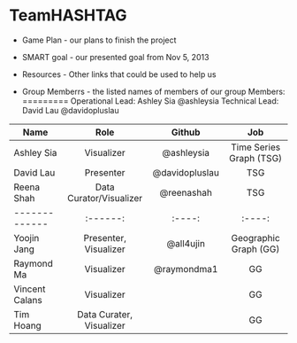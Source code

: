 TeamHASHTAG
===========

* Game Plan - our plans to finish the project 
* SMART goal - our presented goal from Nov 5, 2013
* Resources - Other links that could be used to help us

* Group Memberrs - the listed names of members of our group
Members:
=========
Operational Lead: Ashley Sia @ashleysia
Technical Lead: David Lau @davidopluslau

| Name             | Role  | Github | Job |
| -------------    |:------:|:----:| :----:|
| Ashley Sia | Visualizer | @ashleysia | Time Series Graph (TSG) |
| David Lau | Presenter| @davidopluslau | TSG |
| Reena Shah | Data Curator/Visualizer | @reenashah | TSG |
| -------------    |:------:|:----:| :----:|
| Yoojin Jang | Presenter, Visualizer | @all4ujin| Geographic Graph (GG)|
| Raymond Ma | Visualizer | @raymondma1 | GG |
| Vincent Calans | Visualizer | | GG |
| Tim Hoang | Data Curater, Visualizer | | GG
